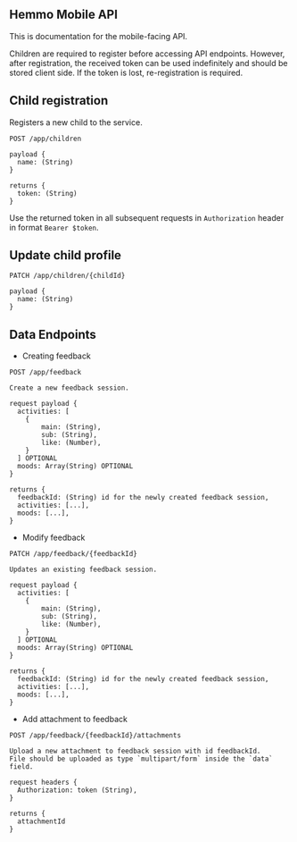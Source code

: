 ## Hemmo Mobile API

This is documentation for the mobile-facing API.

Children are required to register before accessing API endpoints. However, after registration, the received token can be used indefinitely and should be stored client side. If the token is lost, re-registration is required.

## Child registration

Registers a new child to the service.

```
POST /app/children

payload {
  name: (String)
}

returns {
  token: (String)
}
```

Use the returned token in all subsequent requests in `Authorization` header in format
`Bearer $token`.

## Update child profile

```
PATCH /app/children/{childId}

payload {
  name: (String)
}
```

## Data Endpoints

* Creating feedback

```
POST /app/feedback

Create a new feedback session.

request payload {
  activities: [
    {
        main: (String),
        sub: (String),
        like: (Number),
    }
  ] OPTIONAL
  moods: Array(String) OPTIONAL
}

returns {
  feedbackId: (String) id for the newly created feedback session,
  activities: [...],
  moods: [...],
}
```

* Modify feedback

```
PATCH /app/feedback/{feedbackId}

Updates an existing feedback session.

request payload {
  activities: [
    {
        main: (String),
        sub: (String),
        like: (Number),
    }
  ] OPTIONAL
  moods: Array(String) OPTIONAL
}

returns {
  feedbackId: (String) id for the newly created feedback session,
  activities: [...],
  moods: [...],
}
```

* Add attachment to feedback

```
POST /app/feedback/{feedbackId}/attachments

Upload a new attachment to feedback session with id feedbackId.
File should be uploaded as type `multipart/form` inside the `data` field.

request headers {
  Authorization: token (String),
}

returns {
  attachmentId
}
```
